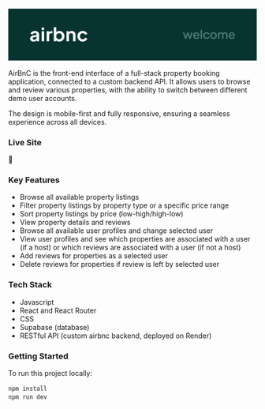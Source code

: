 <p align="center">
  <img src="./src/assets/airbnc_banner.png" alt="airbnc banner" width="1000"/>
</p>

AirBnC is the front-end interface of a full-stack property booking application, connected to a custom backend API. It allows users to browse and review various properties, with the ability to switch between different demo user accounts.

The design is mobile-first and fully responsive, ensuring a seamless experience across all devices.

### Live Site

🔗 <INSERT LINK>

### Key Features

- Browse all available property listings
- Filter property listings by property type or a specific price range
- Sort property listings by price (low-high/high-low)
- View property details and reviews
- Browse all available user profiles and change selected user
- View user profiles and see which properties are associated with a user (if a host) or which reviews are associated with a user (if not a host)
- Add reviews for properties as a selected user
- Delete reviews for properties if review is left by selected user

### Tech Stack

- Javascript
- React and React Router
- CSS
- Supabase (database)
- RESTful API (custom airbnc backend, deployed on Render)

### Getting Started

To run this project locally:

```sh
npm install
npm run dev
```
